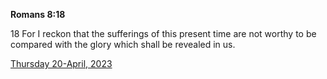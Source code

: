 **Romans 8:18**

18 For I reckon that the sufferings of this present time are not worthy to be compared with the glory which shall be revealed in us.

[Thursday 20-April, 2023](https://t.me/s/daily_scripture)
